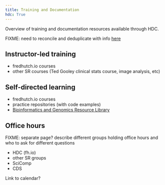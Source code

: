 ```yaml
---
title: Training and Documentation
hdc: True
---
```


Overview of training and documentation resources available through HDC.

FIXME: need to reconcile and deduplicate with info [here](https://sciwiki.fredhutch.org/scicomputing/reference_training/)

## Instructor-led training

- fredhutch.io courses
- other SR courses (Ted Gooley clinical stats course, image analysis, etc)

## Self-directed learning

- fredhutch.io courses
- practice repositories (with code examples)
- [Bioinformatics and Genomics Resource Library](hdc/bioinformatics_library)

## Office hours 

FIXME: separate page? describe different groups holding office hours and who to ask for different questions
- HDC (fh.io)
- other SR groups
- SciComp
- CDS

Link to calendar?

